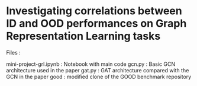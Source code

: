 Investigating correlations between ID and OOD performances on Graph Representation Learning tasks
===============

Files :

mini-project-grl.ipynb : Notebook with main code
gcn.py : Basic GCN architecture used in the paper
gat.py : GAT architecture compared with the GCN in the paper
good : modified clone of the GOOD benchmark repository
